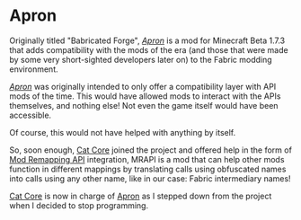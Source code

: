 # Apron

Originally titled "Babricated Forge", *[Apron]* is a mod for Minecraft Beta 1.7.3
that adds compatibility with the mods of the era (and those that were made by
some very short-sighted developers later on) to the Fabric modding environment.

<!-- TODO Insert backstory here. -->

*[Apron]* was originally intended to only offer a compatibility layer with API mods of the time.
This would have allowed mods to interact with the APIs themselves, and nothing else!
Not even the game itself would have been accessible.

Of course, this would not have helped with anything by itself.

So, soon enough, [Cat Core] joined the project and offered help in the form of [Mod Remapping API] integration,
MRAPI is a mod that can help other mods function in different mappings by translating calls using obfuscated names into calls
using any other name, like in our case: Fabric intermediary names!

[Cat Core] is now in charge of [Apron] as I stepped down from the project when I decided to stop programming.

<!-- Static Links -->
[Apron]:https://github.com/BetterThanUpdates/Apron
[Cat Core]:https://github.com/arthurbambou
[Mod Remapping API]:https://github.com/arthurbambou/Mod-Remapping-API
